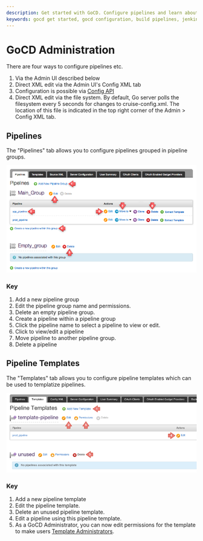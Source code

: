 ```yaml
---
description: Get started with GoCD. Configure pipelines and learn about pipeline templates.
keywords: gocd get started, gocd configuration, build pipelines, jenkins, configure pipelines, config as code, pipeline templates
---
```



# GoCD Administration

There are four ways to configure pipelines etc.

1.  Via the Admin UI described below
2.  Direct XML edit via the Admin UI's Config XML tab
3.  Configuration is possible via [Config API](https://api.gocd.org/current/#pipeline-config)
4.  Direct XML edit via the file system. By default, Go server polls the filesystem every 5 seconds for changes to cruise-config.xml. The location of this file is indicated in the top right corner of the Admin \> Config XML tab.

## Pipelines

The "Pipelines" tab allows you to configure pipelines grouped in pipeline groups.

![](../resources/images/pipeline_groups.png)

### Key

1.  Add a new pipeline group
2.  Edit the pipeline group name and permissions.
3.  Delete an empty pipeline group.
4.  Create a pipeline within a pipeline group
5.  Click the pipeline name to select a pipeline to view or edit.
6.  Click to view/edit a pipeline
7.  Move pipeline to another pipeline group.
8.  Delete a pipeline

## Pipeline Templates

The "Templates" tab allows you to configure pipeline templates which can be used to templatize pipelines.

![](../resources/images/pipeline_templates.png)

### Key

1.  Add a new pipeline template
2.  Edit the pipeline template.
3.  Delete an unused pipeline template.
4.  Edit a pipeline using this pipeline template.
5.  As a GoCD Administrator, you can now edit permissions for the template to make users [Template Administrators](../configuration/dev_authorization.md#template-admin).
